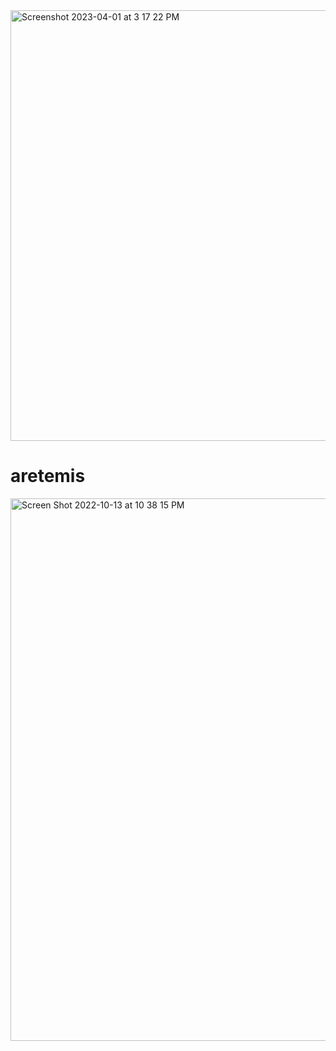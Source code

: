 <img width="689" alt="Screenshot 2023-04-01 at 3 17 22 PM" src="https://user-images.githubusercontent.com/103330632/229312853-a83c50bd-610d-464b-8ced-aefc7bb5df31.png">

# aretemis

<img width="868" alt="Screen Shot 2022-10-13 at 10 38 15 PM" src="https://user-images.githubusercontent.com/103330632/229312838-bf57303f-cb8c-46cc-85fc-a855381ebc02.png">

